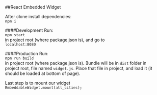 ##React Embedded Widget

After clone install dependencies:  
`npm i`

####Development
Run:  
`npm start`  
in project root (where package.json is), and go to  
`localhost:8080`

####Production
Run:  
`npm run build`  
in project root (where package.json is). Bundle will be in `dist` folder
in project root, file named `widget.js`. Place that file in project, and 
load it (it should be loaded at bottom of page).

Last step is to mount our widget  
`EmbeddableWidget.mount(all_cities);`